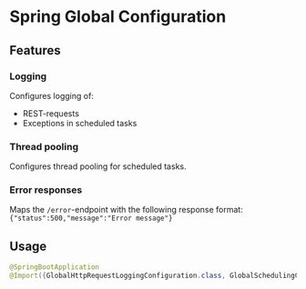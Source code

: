 # Spring Global Configuration

## Features
### Logging
Configures logging of:
 - REST-requests
 - Exceptions in scheduled tasks
 
### Thread pooling
Configures thread pooling for scheduled tasks.

### Error responses
Maps the ```/error```-endpoint with the following response format:
```{"status":500,"message":"Error message"}```

## Usage

```java
@SpringBootApplication
@Import({GlobalHttpRequestLoggingConfiguration.class, GlobalSchedulingConfiguration.class})
```
